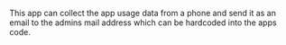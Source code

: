 This app can collect the app usage data from a phone and send it as an email to the admins mail address which can be hardcoded into the apps code.
